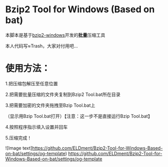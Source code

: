 # **Bzip2 Tool for Windows (Based on bat)**
本脚本是基于[bzip2-windows](https://github.com/philr/bzip2-windows)开发的**批量**压缩工具

本人代码写≈Trash，大家对付用吧...

# **使用方法：**
1.把压缩包解压至任意位置

2.把需要批量压缩的文件夹复制到Bzip2 Tool.bat所在目录

3.把需要加密的文件夹拖拽至Bzip Tool.bat上

（显示用Bzip Tool.bat打开）【注意：这一步不是直接运行Bzip Tool.bat】

4.按照程序指示填入设置并回车

5.压缩完成！

![Image text]https://github.com/ELDment/Bzip2-Tool-for-Windows-Based-on-bat/settings/og-template)
https://github.com/ELDment/Bzip2-Tool-for-Windows-Based-on-bat/settings/og-template

